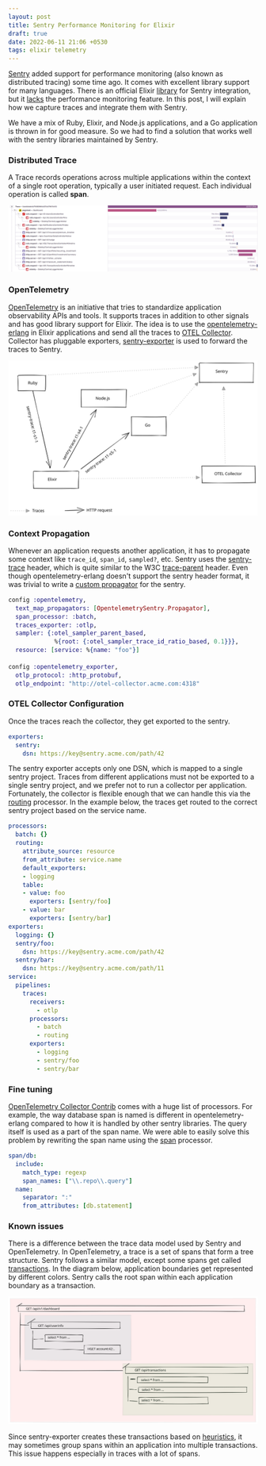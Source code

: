```yaml
---
layout: post
title: Sentry Performance Monitoring for Elixir
draft: true
date: 2022-06-11 21:06 +0530
tags: elixir telemetry
---
```

[Sentry](https://sentry.io/welcome/) added support for performance monitoring (also known as
distributed tracing) some time ago. It comes with excellent library
support for many languages. There is an official Elixir [library](https://github.com/getsentry/sentry-elixir)
for Sentry integration, but it [lacks](https://github.com/getsentry/sentry-elixir/issues/426) the performance monitoring
feature. In this post, I will explain how we capture traces and
integrate them with Sentry.

We have a mix of Ruby, Elixir, and Node.js applications, and a Go
application is thrown in for good measure. So we had to find a
solution that works well with the sentry libraries maintained by
Sentry.

### Distributed Trace

A Trace records operations across multiple applications within the
context of a single root operation, typically a user initiated
request. Each individual operation is called **span**.

<img class="full-width" src="/public/images/sentry/trace.png" />

### OpenTelemetry

[OpenTelemetry](https://opentelemetry.io/) is an initiative that tries to standardize
application observability APIs and tools. It supports traces in
addition to other signals and has good library support for Elixir. The
idea is to use the [opentelemetry-erlang](https://github.com/open-telemetry/opentelemetry-erlang) in Elixir applications
and send all the traces to [OTEL Collector](https://opentelemetry.io/docs/collector/). Collector has
pluggable exporters, [sentry-exporter](https://pkg.go.dev/github.com/open-telemetry/opentelemetry-collector-contrib/exporter/sentryexporter#section-readme) is used to forward the
traces to Sentry.

<img src="/public/images/sentry/architecture.svg" />

### Context Propagation

Whenever an application requests another application, it has to
propagate some context like `trace_id`, `span_id`, `sampled?`,
etc. Sentry uses the [sentry-trace](https://develop.sentry.dev/sdk/performance/#header-sentry-trace) header, which is quite similar
to the W3C [trace-parent](https://www.w3.org/TR/trace-context/#traceparent-header) header. Even though opentelemetry-erlang
doesn't support the sentry header format, it was trivial to write a
[custom propagator](https://github.com/scripbox/opentelemetry_sentry) for the sentry.

```elixir
config :opentelemetry,
  text_map_propagators: [OpentelemetrySentry.Propagator],
  span_processor: :batch,
  traces_exporter: :otlp,
  sampler: {:otel_sampler_parent_based,
             %{root: {:otel_sampler_trace_id_ratio_based, 0.1}}},
  resource: [service: %{name: "foo"}]

config :opentelemetry_exporter,
  otlp_protocol: :http_protobuf,
  otlp_endpoint: "http://otel-collector.acme.com:4318"
```

### OTEL Collector Configuration

Once the traces reach the collector, they get exported to the sentry.

```yaml
exporters:
  sentry:
    dsn: https://key@sentry.acme.com/path/42
```

The sentry exporter accepts only one DSN, which is mapped to a single
sentry project. Traces from different applications must not be
exported to a single sentry project, and we prefer not to run a
collector per application. Fortunately, the collector is flexible
enough that we can handle this via the [routing](https://pkg.go.dev/github.com/open-telemetry/opentelemetry-collector-contrib/processor/routingprocessor#section-readme) processor. In the
example below, the traces get routed to the correct sentry project
based on the service name.

```yaml
processors:
  batch: {}
  routing:
    attribute_source: resource
    from_attribute: service.name
    default_exporters:
    - logging
    table:
    - value: foo
      exporters: [sentry/foo]
    - value: bar
      exporters: [sentry/bar]
exporters:
  logging: {}
  sentry/foo:
    dsn: https://key@sentry.acme.com/path/42
  sentry/bar:
    dsn: https://key@sentry.acme.com/path/11
service:
  pipelines:
    traces:
      receivers:
        - otlp
      processors:
        - batch
        - routing
      exporters:
        - logging
        - sentry/foo
        - sentry/bar
```

### Fine tuning

[OpenTelemetry Collector Contrib](https://github.com/open-telemetry/opentelemetry-collector-contrib/tree/main/processor) comes with a huge list of
processors. For example, the way database span is named is different
in opentelemetry-erlang compared to how it is handled by other sentry
libraries. The query itself is used as a part of the span name. We
were able to easily solve this problem by rewriting the span name
using the [span](https://pkg.go.dev/github.com/open-telemetry/opentelemetry-collector-contrib/processor/spanprocessor#section-readme) processor.

```yaml
span/db:
  include:
    match_type: regexp
    span_names: ["\\.repo\\.query"]
  name:
    separator: ":"
    from_attributes: [db.statement]
```

### Known issues

There is a difference between the trace data model used by Sentry and
OpenTelemetry. In OpenTelemetry, a trace is a set of spans that form a
tree structure. Sentry follows a similar model, except some spans get
called [transactions](https://docs.sentry.io/product/sentry-basics/tracing/distributed-tracing/#traces-transactions-and-spans). In the diagram below, application
boundaries get represented by different colors. Sentry calls the root
span within each application boundary as a transaction.

<img src="/public/images/sentry/trace-diff.svg" />

Since sentry-exporter creates these transactions based on
[heuristics](https://pkg.go.dev/github.com/open-telemetry/opentelemetry-collector-contrib/exporter/sentryexporter#readme-known-limitations), it may sometimes group spans within an application into
multiple transactions. This issue happens especially in traces with a
lot of spans.

<link rel="stylesheet" href="/public/css/sentry.css"/>
